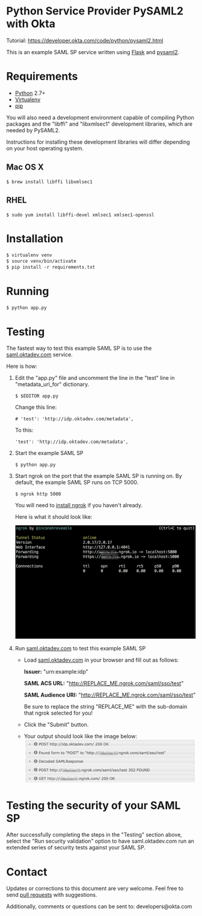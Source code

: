 # Python Service Provider PySAML2 with Okta


Tutorial: https://developer.okta.com/code/python/pysaml2.html

This is an example SAML SP service written using [Flask](http://flask.pocoo.org/) and [pysaml2](https://github.com/rohe/pysaml2).

# Requirements

-   [Python](https://www.python.org/) 2.7+
-   [Virtualenv](https://virtualenv.pypa.io/en/latest/)
-   [pip](https://pip.pypa.io/en/stable/)

You will also need a development environment capable of compiling
Python packages and the "libffi" and "libxmlsec1" development
libraries, which are needed by PySAML2.

Instructions for installing these development libraries will differ
depending on your host operating system.

## Mac OS X

```shell
$ brew install libffi libxmlsec1
```

## RHEL

```shell
$ sudo yum install libffi-devel xmlsec1 xmlsec1-openssl
```

# Installation

```shell
$ virtualenv venv
$ source venv/bin/activate
$ pip install -r requirements.txt 
```

# Running

 ```shell
$ python app.py 
 ```

# Testing

The fastest way to test this example SAML SP is to use the [saml.oktadev.com](http://saml.oktadev.com/) service.

Here is how:

1.  Edit the "app.py" file and uncomment the line in the "test" line in "metadata\_url\_for" dictionary.
    
    ```shell
    $ $EDITOR app.py
    ```
    
    Change this line:
    
    ```shell
    # 'test': 'http://idp.oktadev.com/metadata',                                                                                                
    ```
    
    To this:
    
    ```shell
    'test': 'http://idp.oktadev.com/metadata',
    ```
2.  Start the example SAML SP
    
    ```shell
    $ python app.py
    ```
3.  Start ngrok on the port that the example SAML SP is running on. By default, the example SAML SP runs on TCP 5000.
    
    ```shell
    $ ngrok http 5000
    ```
    
    You will need to [install ngrok](https://ngrok.com/download) if you haven't already.
    
    Here is what it should look like:
    
    ![img](./docs/_static/ngrok.png "A screenshot of ngrok 2.0 running")
4.  Run [saml.oktadev.com](http://saml.oktadev.com) to test this example SAML SP
    -   Load [saml.oktadev.com](http://saml.oktadev.com) in your browser and fill out as follows:
        
        **Issuer:** "urn:example:idp"
        
        **SAML ACS URL:** "<http://REPLACE_ME.ngrok.com/saml/sso/test>"
        
        **SAML Audience URI:** "<http://REPLACE_ME.ngrok.com/saml/sso/test>"
        
        Be sure to replace the string "REPLACE\_ME" with the sub-domain that ngrok selected for you!
    -   Click the "Submit" button.
    -   Your output should look like the image below:
        ![img](./docs/_static/validation-success.png)

# Testing the security of your SAML SP

After successfully completing the steps in the "Testing" section
above, select the "Run security validation" option to have
saml.oktadev.com run an extended series of security tests against
your SAML SP.

# Contact

Updates or corrections to this document are very welcome. Feel free
to send [pull requests](https://help.github.com/articles/using-pull-requests/) with suggestions.


Additionally, comments or questions can be sent to:
&#x64;&#x65;&#x76;&#x65;&#x6C;&#x6F;&#x70;&#x65;&#x72;&#x73;&#x40;&#x6F;&#x6B;&#x74;&#x61;&#x2E;&#x63;&#x6F;&#x6D;